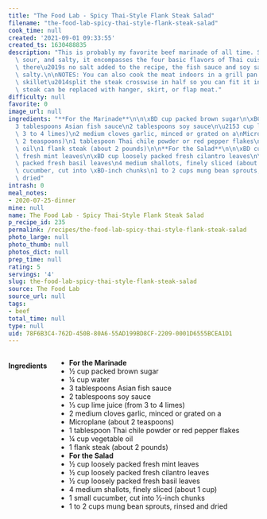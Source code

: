 ```yaml
---
title: "The Food Lab - Spicy Thai-Style Flank Steak Salad"
filename: "the-food-lab-spicy-thai-style-flank-steak-salad"
cook_time: null
created: '2021-09-01 09:33:55'
created_ts: 1630488835
description: "This is probably my favorite beef marinade of all time. Sweet, spicy,\
  \ sour, and salty, it encompasses the four basic flavors of Thai cuisine. While\
  \ there\u2019s no salt added to the recipe, the fish sauce and soy sauce are plenty\
  \ salty.\n\nNOTES: You can also cook the meat indoors in a grill pan or in a large\
  \ skillet\u2014split the steak crosswise in half so you can fit it in the pan. Flank\
  \ steak can be replaced with hanger, skirt, or flap meat."
difficulty: null
favorite: 0
image_url: null
ingredients: "**For the Marinade**\n\n\xBD cup packed brown sugar\n\xBC cup water\n\
  3 tablespoons Asian fish sauce\n2 tablespoons soy sauce\n\u2153 cup lime juice (from\
  \ 3 to 4 limes)\n2 medium cloves garlic, minced or grated on a\nMicroplane (about\
  \ 2 teaspoons)\n1 tablespoon Thai chile powder or red pepper flakes\n\xBC cup vegetable\
  \ oil\n1 flank steak (about 2 pounds)\n\n**For the Salad**\n\n\xBD cup loosely packed\
  \ fresh mint leaves\n\xBD cup loosely packed fresh cilantro leaves\n\xBD cup loosely\
  \ packed fresh basil leaves\n4 medium shallots, finely sliced (about 1 cup)\n1 small\
  \ cucumber, cut into \xBD-inch chunks\n1 to 2 cups mung bean sprouts, rinsed and\
  \ dried"
intrash: 0
meal_notes:
- 2020-07-25-dinner
mine: null
name: The Food Lab - Spicy Thai-Style Flank Steak Salad
p_recipe_id: 235
permalink: /recipes/the-food-lab-spicy-thai-style-flank-steak-salad
photo_large: null
photo_thumb: null
photos_dict: null
prep_time: null
rating: 5
servings: '4'
slug: the-food-lab-spicy-thai-style-flank-steak-salad
source: The Food Lab
source_url: null
tags:
- beef
total_time: null
type: null
uid: 78F6B3C4-762D-450B-80A6-55AD199BD8CF-2209-0001D6555BCEA1D1
---
```

<div class="large-8 medium-7 columns" id="writeup">	</div><!-- #writeup -->
</div><!-- #row-one -->
<div class="row" id="row-two">	<div class="medium-4 small-5 columns" id="ingredients"><h4>Ingredients</h4><div class="box box-ingredients content"><ul>
<li><strong>For the Marinade</strong></li>
<li>½ cup packed brown sugar</li>
<li>¼ cup water</li>
<li>3 tablespoons Asian fish sauce</li>
<li>2 tablespoons soy sauce</li>
<li>⅓ cup lime juice (from 3 to 4 limes)</li>
<li>2 medium cloves garlic, minced or grated on a</li>
<li>Microplane (about 2 teaspoons)</li>
<li>1 tablespoon Thai chile powder or red pepper flakes</li>
<li>¼ cup vegetable oil</li>
<li>1 flank steak (about 2 pounds)</li>
<li><strong>For the Salad</strong></li>
<li>½ cup loosely packed fresh mint leaves</li>
<li>½ cup loosely packed fresh cilantro leaves</li>
<li>½ cup loosely packed fresh basil leaves</li>
<li>4 medium shallots, finely sliced (about 1 cup)</li>
<li>1 small cucumber, cut into ½-inch chunks</li>
<li>1 to 2 cups mung bean sprouts, rinsed and dried</li>
</ul>
</div>	</div>	<div class="medium-6 small-7 columns" id="directions">	</div>